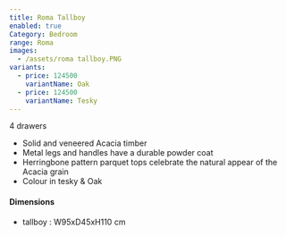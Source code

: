 ```yaml
---
title: Roma Tallboy
enabled: true
Category: Bedroom
range: Roma
images:
  - /assets/roma tallboy.PNG
variants:
  - price: 124500
    variantName: Oak
  - price: 124500
    variantName: Tesky
---
```


4 drawers

* Solid and veneered Acacia timber
* Metal legs and handles have a durable powder coat
* Herringbone pattern parquet tops celebrate the natural appear of the Acacia grain
* Colour in tesky & Oak

#### Dimensions

* tallboy : W95xD45xH110 cm
